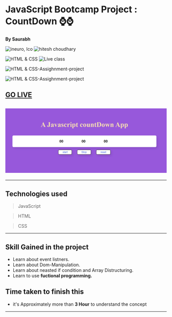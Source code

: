 # JavaScript Bootcamp Project : CountDown ⌚⌚ 

**By Saurabh**

![ineuro, lco](https://img.shields.io/badge/iNeuron-LCO-green)
![hitesh choudhary](https://img.shields.io/badge/Hitesh--Choudhary-Full--stack--JS--bootcamp-red)

![HTML & CSS](https://img.shields.io/badge/HTML-CSS-orange)
![Live class](https://img.shields.io/badge/LIVE--CLASS-PROJECT--lightgrey)

![HTML & CSS-Assighnment-project](https://img.shields.io/badge/HTML--CSS--Javascript-red)

![HTML & CSS-Assighnment-project](https://img.shields.io/badge/Responsive-Ineuron--Assignment-blue)

## [GO LIVE](https://countdown-js-live-project.netlify.app/)

## ![image](./Images/Screenshot%202022-11-07%20150841.png)

---

## Technologies used

> JavaScript

> HTML

> CSS
---
## **Skill Gained in the project**
- Learn about event listners.
- Learn about Dom-Manipulation.
- Learn about neasted if condition and Array Distructuring.
- Learn to use **fuctional programming.** 

## **Time taken to finish this**

- it's Approximately more than **3 Hour** to understand the concept

---
